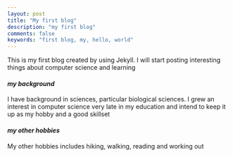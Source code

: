 ```yaml
---
layout: post
title: "My first blog"
description: "my first blog"
comments: false 
keywords: "first blog, my, hello, world"
---
```

This is my first blog created by using Jekyll. I will start posting interesting
things about computer science and learning

#### *my background*
I have background in sciences, particular biological sciences. I grew an interest
in computer science very late in my education and intend to keep it up as my
hobby and a good skillset

####  *my other hobbies*
My other hobbies includes hiking, walking, reading and working out


